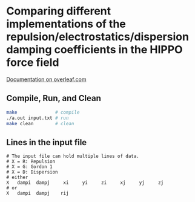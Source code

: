 # Comparing different implementations of the repulsion/electrostatics/dispersion damping coefficients in the HIPPO force field

[Documentation on overleaf.com](https://www.overleaf.com/read/qnhhwbpctrqn)

## Compile, Run, and Clean

```bash
make              # compile
./a.out input.txt # run
make clean        # clean
```

## Lines in the input file
```
# The input file can hold multiple lines of data.
# X = R: Repulsion
# X = G: Gordon 1
# X = D: Dispersion
# either
X   dampi  dampj     xi     yi     zi     xj     yj     zj
# or
X   dampi  dampj    rij
```
